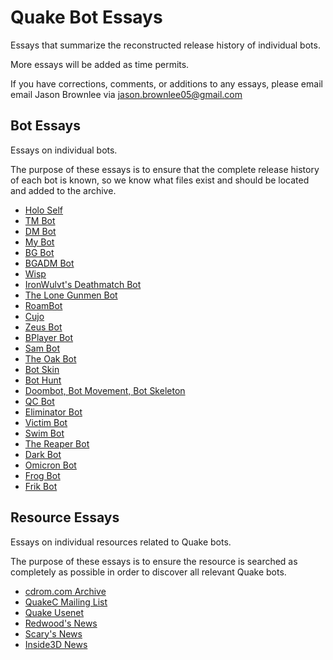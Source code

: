 # Quake Bot Essays

Essays that summarize the reconstructed release history of individual bots.

More essays will be added as time permits.

If you have corrections, comments, or additions to any essays, please email email Jason Brownlee via jason.brownlee05@gmail.com


## Bot Essays

Essays on individual bots.

The purpose of these essays is to ensure that the complete release history of each bot is known, so we know what files exist and should be located and added to the archive.

* [Holo Self](b01_holoself.md)
* [TM Bot](b02_tmbot.md)
* [DM Bot](b03_dmbot.md)
* [My Bot](b04_mybot.md)
* [BG Bot](b05_bgbot.md)
* [BGADM Bot](b06_bgadm.md)
* [Wisp](b07_wisp.md)
* [IronWulvt's Deathmatch Bot](b08_iwbot.md)
* [The Lone Gunmen Bot](b09_tlgbot.md)
* [RoamBot](b10_roambot.md)
* [Cujo](b11_cujo.md)
* [Zeus Bot](b12_zeus.md)
* [BPlayer Bot](b13_bplayer.md)
* [Sam Bot](b14_sambot.md)
* [The Oak Bot](b15_oak.md)
* [Bot Skin](b16_botskin.md)
* [Bot Hunt](b17_bothunt.md)
* [Doombot, Bot Movement, Bot Skeleton](b18_doombot.md)
* [QC Bot](b19_qcbot.md)
* [Eliminator Bot](b20_eliminator.md)
* [Victim Bot](b21_victim.md)
* [Swim Bot](b22_swimbot.md)
* [The Reaper Bot](b23_reaper.md)
* [Dark Bot](b24_darkbot.md)
* [Omicron Bot](b30_omicron.md)
* [Frog Bot](b31_frogbot.md)
* [Frik Bot](b32_frikbot.md)

## Resource Essays

Essays on individual resources related to Quake bots.

The purpose of these essays is to ensure the resource is searched as completely as possible in order to discover all relevant Quake bots.

* [cdrom.com Archive](c01_cdrom.com.md)
* [QuakeC Mailing List](c02_quakec_mailing_list.md)
* [Quake Usenet](c03_usenet.md)
* [Redwood's News](c04_redwood.md)
* [Scary's News](c05_scary.md)
* [Inside3D News](c06_inside3d.md)
